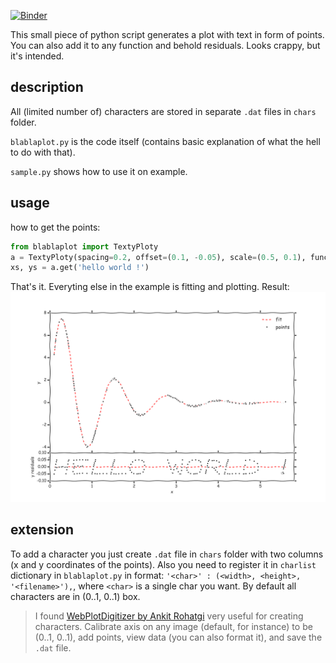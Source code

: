 [![Binder](https://mybinder.org/badge_logo.svg)](https://mybinder.org/v2/gh/timberhill/blablaplot/binder)

This small piece of python script generates a plot with text in form of points. You can also add it to any 
function and behold residuals. Looks crappy, but it's intended.

## description

All (limited number of) characters are stored in separate `.dat` files in `chars` folder.

`blablaplot.py` is the code itself (contains basic explanation of what the hell to do with that).

`sample.py` shows how to use it on example.

## usage

how to get the points:
```python
from blablaplot import TextyPloty
a = TextyPloty(spacing=0.2, offset=(0.1, -0.05), scale=(0.5, 0.1), func=lambda x: f(x, arg1, arg2), jitter=0.0)
xs, ys = a.get('hello world !')
```
That's it. Everyting else in the example is fitting and plotting.
Result:
![alt text](https://raw.githubusercontent.com/timberhill/blablaplot/master/sample.png "sample.png")

## extension

To add a character you just create `.dat` file in `chars` folder with two columns (x and y coordinates of the points).
Also you need to register it in `charlist` dictionary in `blablaplot.py` in format: `'<char>' : (<width>, <height>, '<filename>'),`, where `<char>` is a single char you want. By default all characters are in (0..1,  0..1) box.

> I found [WebPlotDigitizer by Ankit Rohatgi](http://arohatgi.info/WebPlotDigitizer/app/) very useful for creating characters. Calibrate axis on any image (default, for instance) to be (0..1,  0..1), add points, view data (you can also format it), and save the `.dat` file.
